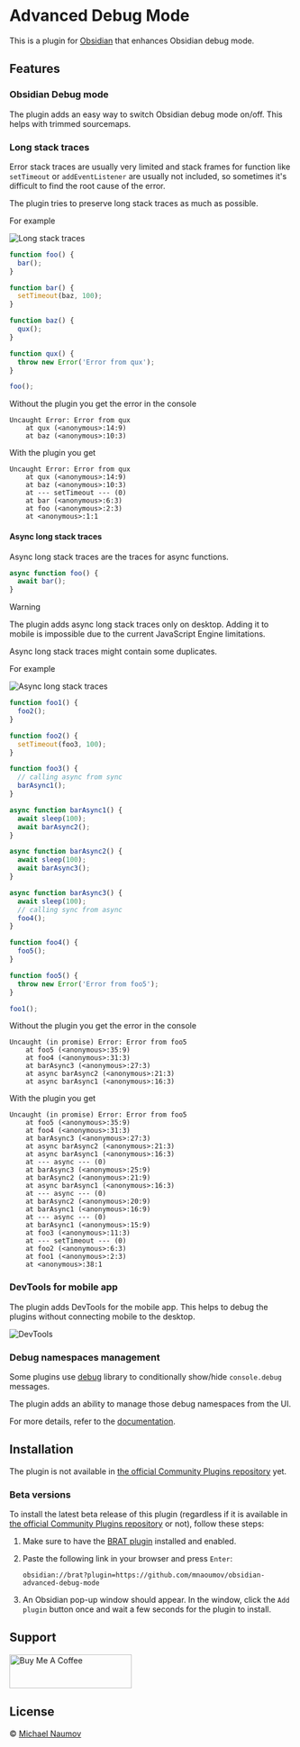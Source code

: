 # Advanced Debug Mode

This is a plugin for [Obsidian](https://obsidian.md/) that enhances Obsidian debug mode.

## Features

### Obsidian Debug mode

The plugin adds an easy way to switch Obsidian debug mode on/off. This helps with trimmed sourcemaps.

### Long stack traces

Error stack traces are usually very limited and stack frames for function like `setTimeout` or `addEventListener` are usually not included, so sometimes it's difficult to find the root cause of the error.

The plugin tries to preserve long stack traces as much as possible.

For example

![Long stack traces](images/long-stack-traces.png)

```js
function foo() {
  bar();
}

function bar() {
  setTimeout(baz, 100);
}

function baz() {
  qux();
}

function qux() {
  throw new Error('Error from qux');
}

foo();
```

Without the plugin you get the error in the console

```
Uncaught Error: Error from qux
    at qux (<anonymous>:14:9)
    at baz (<anonymous>:10:3)
```

With the plugin you get

```
Uncaught Error: Error from qux
    at qux (<anonymous>:14:9)
    at baz (<anonymous>:10:3)
    at --- setTimeout --- (0)
    at bar (<anonymous>:6:3)
    at foo (<anonymous>:2:3)
    at <anonymous>:1:1
```

#### Async long stack traces

Async long stack traces are the traces for async functions.

```js
async function foo() {
  await bar();
}
```

> [!WARNING]
>
> The plugin adds async long stack traces only on desktop. Adding it to mobile is impossible due to the current JavaScript Engine limitations.
>
> Async long stack traces might contain some duplicates.

For example

![Async long stack traces](images/async-long-stack-traces.png)

```js
function foo1() {
  foo2();
}

function foo2() {
  setTimeout(foo3, 100);
}

function foo3() {
  // calling async from sync
  barAsync1();
}

async function barAsync1() {
  await sleep(100);
  await barAsync2();
}

async function barAsync2() {
  await sleep(100);
  await barAsync3();
}

async function barAsync3() {
  await sleep(100);
  // calling sync from async
  foo4();
}

function foo4() {
  foo5();
}

function foo5() {
  throw new Error('Error from foo5');
}

foo1();
```

Without the plugin you get the error in the console

```
Uncaught (in promise) Error: Error from foo5
    at foo5 (<anonymous>:35:9)
    at foo4 (<anonymous>:31:3)
    at barAsync3 (<anonymous>:27:3)
    at async barAsync2 (<anonymous>:21:3)
    at async barAsync1 (<anonymous>:16:3)
```

With the plugin you get

```
Uncaught (in promise) Error: Error from foo5
    at foo5 (<anonymous>:35:9)
    at foo4 (<anonymous>:31:3)
    at barAsync3 (<anonymous>:27:3)
    at async barAsync2 (<anonymous>:21:3)
    at async barAsync1 (<anonymous>:16:3)
    at --- async --- (0)
    at barAsync3 (<anonymous>:25:9)
    at barAsync2 (<anonymous>:21:9)
    at async barAsync1 (<anonymous>:16:3)
    at --- async --- (0)
    at barAsync2 (<anonymous>:20:9)
    at barAsync1 (<anonymous>:16:9)
    at --- async --- (0)
    at barAsync1 (<anonymous>:15:9)
    at foo3 (<anonymous>:11:3)
    at --- setTimeout --- (0)
    at foo2 (<anonymous>:6:3)
    at foo1 (<anonymous>:2:3)
    at <anonymous>:38:1
```

### DevTools for mobile app

The plugin adds DevTools for the mobile app. This helps to debug the plugins without connecting mobile to the desktop.

![DevTools](images/devtools.jpg)

### Debug namespaces management

Some plugins use [debug](https://github.com/debug-js/debug) library to conditionally show/hide `console.debug` messages.

The plugin adds an ability to manage those debug namespaces from the UI.

For more details, refer to the [documentation](https://github.com/mnaoumov/obsidian-dev-utils?tab=readme-ov-file#debugging).

## Installation

The plugin is not available in [the official Community Plugins repository](https://obsidian.md/plugins) yet.

### Beta versions

To install the latest beta release of this plugin (regardless if it is available in [the official Community Plugins repository](https://obsidian.md/plugins) or not), follow these steps:

1. Make sure to have the [BRAT plugin](https://obsidian.md/plugins?id=obsidian42-brat) installed and enabled.
2. Paste the following link in your browser and press `Enter`:

   ```
   obsidian://brat?plugin=https://github.com/mnaoumov/obsidian-advanced-debug-mode
   ```

3. An Obsidian pop-up window should appear. In the window, click the `Add plugin` button once and wait a few seconds for the plugin to install.

## Support

<a href="https://www.buymeacoffee.com/mnaoumov" target="_blank"><img src="https://cdn.buymeacoffee.com/buttons/v2/default-yellow.png" alt="Buy Me A Coffee" style="height: 60px !important;width: 217px !important;"></a>

## License

© [Michael Naumov](https://github.com/mnaoumov/)
